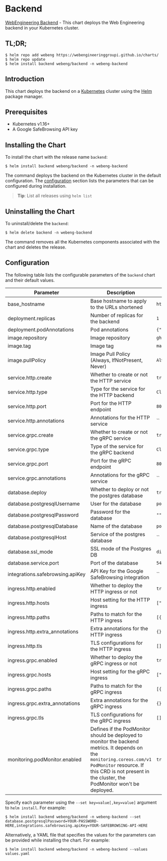 # Backend

[WebEngineering Backend](https://github.com/WebEngineeringGroupI/backend) - This chart deploys the Web Engineering backend in your Kubernetes cluster.

## TL;DR;

```console
$ helm repo add webeng https://webengineeringgroupi.github.io/charts/
$ helm repo update
$ helm install backend webeng/backend -n webeng-backend
```

## Introduction

This chart deploys the backend on a [Kubernetes](http://kubernetes.io) cluster using the [Helm](https://helm.sh) package manager.

## Prerequisites

- Kubernetes v1.16+
- A Google SafeBrowsing API key

## Installing the Chart

To install the chart with the release name `backend`:

```console
$ helm install backend webeng/backend -n webeng-backend
```

The command deploys the backend on the Kubernetes cluster in the default configuration. The [configuration](#configuration) section lists the parameters that can be configured during installation.

> **Tip**: List all releases using `helm list`

## Uninstalling the Chart

To uninstall/delete the `backend`:

```console
$ helm delete backend -n webeng-backend
```

The command removes all the Kubernetes components associated with the chart and deletes the release.

## Configuration

The following table lists the configurable parameters of the `backend` chart and their default values.

|            Parameter             |                                                                                                          Description                                                                                                          |                                                                            Default                                                                            |
|----------------------------------|-------------------------------------------------------------------------------------------------------------------------------------------------------------------------------------------------------------------------------|---------------------------------------------------------------------------------------------------------------------------------------------------------------|
| base_hostname                    | Base hostname to apply to the URLs shortened                                                                                                                                                                                  | `http://localhost:8080`                                                                                                                                       |
| deployment.replicas              | Number of replicas for the backend                                                                                                                                                                                            | `1`                                                                                                                                                           |
| deployment.podAnnotations        | Pod annotations                                                                                                                                                                                                               | `{"prometheus.io/path":"/metrics","prometheus.io/port":"8080","prometheus.io/scheme":"http","prometheus.io/scrape":"true","sidecar.istio.io/inject":"false"}` |
| image.repository                 | Image repository                                                                                                                                                                                                              | `ghcr.io/webengineeringgroupi/backend`                                                                                                                        |
| image.tag                        | Image tag                                                                                                                                                                                                                     | `master`                                                                                                                                                      |
| image.pullPolicy                 | Image Pull Policy (Always, IfNotPresent, Never)                                                                                                                                                                               | `Always`                                                                                                                                                      |
| service.http.create              | Whether to create or not the HTTP service                                                                                                                                                                                     | `true`                                                                                                                                                        |
| service.http.type                | Type for the service for the HTTP backend                                                                                                                                                                                     | `ClusterIP`                                                                                                                                                   |
| service.http.port                | Port for the HTTP endpoint                                                                                                                                                                                                    | `8080`                                                                                                                                                        |
| service.http.annotations         | Annotations for the HTTP service                                                                                                                                                                                              | ``                                                                                                                                                            |
| service.grpc.create              | Whether to create or not the gRPC service                                                                                                                                                                                     | `true`                                                                                                                                                        |
| service.grpc.type                | Type of the service for the gRPC backend                                                                                                                                                                                      | `ClusterIP`                                                                                                                                                   |
| service.grpc.port                | Port for the gRPC endpoint                                                                                                                                                                                                    | `8081`                                                                                                                                                        |
| service.grpc.annotations         | Annotations for the gRPC service                                                                                                                                                                                              | ``                                                                                                                                                            |
| database.deploy                  | Whether to deploy or not the postgres database                                                                                                                                                                                | `true`                                                                                                                                                        |
| database.postgresqlUsername      | User for the database                                                                                                                                                                                                         | `postgres`                                                                                                                                                    |
| database.postgresqlPassword      | Password for the database                                                                                                                                                                                                     | `""`                                                                                                                                                          |
| database.postgresqlDatabase      | Name of the database                                                                                                                                                                                                          | `postgres`                                                                                                                                                    |
| database.postgresqlHost          | Service of the postgres database                                                                                                                                                                                              | ``                                                                                                                                                            |
| database.ssl_mode                | SSL mode of the Postgres DB                                                                                                                                                                                                   | `disable`                                                                                                                                                     |
| database.service.port            | Port of the database                                                                                                                                                                                                          | `5432`                                                                                                                                                        |
| integrations.safebrowsing.apiKey | API Key for the Google SafeBrowsing integration                                                                                                                                                                               | ``                                                                                                                                                            |
| ingress.http.enabled             | Whether to deploy the HTTP ingress or not                                                                                                                                                                                     | `true`                                                                                                                                                        |
| ingress.http.hosts               | Host setting for the HTTP ingress                                                                                                                                                                                             | `[""]`                                                                                                                                                        |
| ingress.http.paths               | Paths to match for the HTTP ingress                                                                                                                                                                                           | `[{"path":"/","type":"Prefix"}]`                                                                                                                              |
| ingress.http.extra_annotations   | Extra annotations for the HTTP ingress                                                                                                                                                                                        | `{}`                                                                                                                                                          |
| ingress.http.tls                 | TLS configurations for the HTTP ingress                                                                                                                                                                                       | `[]`                                                                                                                                                          |
| ingress.grpc.enabled             | Whether to deploy the gRPC ingress or not                                                                                                                                                                                     | `true`                                                                                                                                                        |
| ingress.grpc.hosts               | Host setting for the gRPC ingress                                                                                                                                                                                             | `[""]`                                                                                                                                                        |
| ingress.grpc.paths               | Paths to match for the gRPC ingress                                                                                                                                                                                           | `[{"path":"/","type":"Prefix"}]`                                                                                                                              |
| ingress.grpc.extra_annotations   | Extra annotations for the gRPC ingress                                                                                                                                                                                        | `{}`                                                                                                                                                          |
| ingress.grpc.tls                 | TLS configurations for the gRPC ingress                                                                                                                                                                                       | `[]`                                                                                                                                                          |
| monitoring.podMonitor.enabled    | Defines if the PodMonitor should be deployed to monitor the backend metrics. It depends on the `monitoring.coreos.com/v1` `PodMonitor` resource. If this CRD is not present in the cluster, the PodMonitor won't be deployed. | `true`                                                                                                                                                        |


Specify each parameter using the `--set key=value[,key=value]` argument to `helm install`. For example:

```console
$ helm install backend webeng/backend -n webeng-backend --set database.postgresqlPassword=YOUR-PASSWORD-HERE,integrations.safebrowsing.apiKey=YOUR-SAFEBROWSING-API-HERE
```

Alternatively, a YAML file that specifies the values for the parameters can be provided while
installing the chart. For example:

```console
$ helm install backend webeng/backend -n webeng-backend --values values.yaml
```
